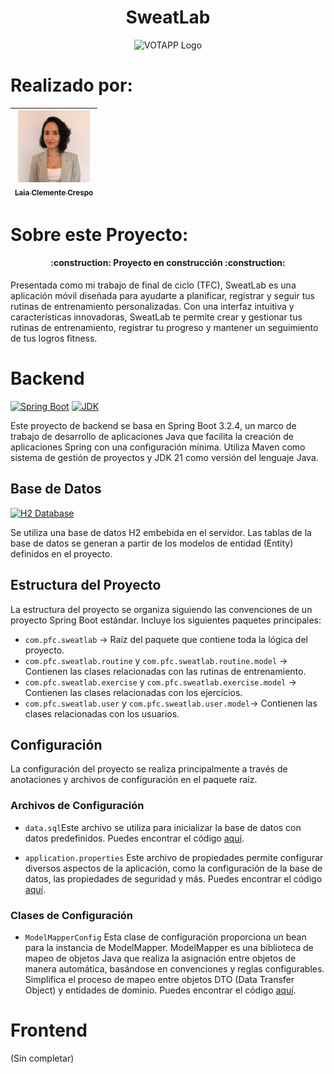 <div align="center">
  <h1>SweatLab</h1>
  <img src="https://github.com/LaClCr/SweatLab/blob/main/Brand/SweatLab_Logo_APP.png" width=300, height=300 alt="VOTAPP Logo"/>
</div>
  
# Realizado por:

| [<img src="https://github.com/LaClCr/Portafolio/blob/main/image3.jpeg" width=115><br><sub>Laia Clemente Crespo</sub>](https://github.com/LaClCr) |
| :---: |

# Sobre este Proyecto:
<h4 align="center">
:construction: Proyecto en construcción :construction:
</h4>
Presentada como mi trabajo de final de ciclo (TFC), SweatLab es una aplicación móvil diseñada para ayudarte a planificar, registrar y seguir tus rutinas de entrenamiento personalizadas. Con una interfaz intuitiva y características innovadoras, SweatLab te permite crear y gestionar tus rutinas de entrenamiento, registrar tu progreso y mantener un seguimiento de tus logros fitness.

# Backend
[![Spring Boot](https://img.shields.io/badge/Spring_Boot-3.2.4-green.svg)](https://spring.io/projects/spring-boot)
[![JDK](https://img.shields.io/badge/JDK-21-orange.svg)](https://www.oracle.com/java/technologies/javase-jdk11-downloads.html)

Este proyecto de backend se basa en Spring Boot 3.2.4, un marco de trabajo de desarrollo de aplicaciones Java que facilita la creación de aplicaciones Spring con una configuración mínima. Utiliza Maven como sistema de gestión de proyectos y JDK 21 como versión del lenguaje Java.

## Base de Datos
[![H2 Database](https://img.shields.io/badge/H2_Database-Latest-blue.svg)](https://www.h2database.com/html/main.html)

Se utiliza una base de datos H2 embebida en el servidor. Las tablas de la base de datos se generan a partir de los modelos de entidad (Entity) definidos en el proyecto.

## Estructura del Proyecto

La estructura del proyecto se organiza siguiendo las convenciones de un proyecto Spring Boot estándar. Incluye los siguientes paquetes principales:

* `com.pfc.sweatlab` -> Raíz del paquete que contiene toda la lógica del proyecto.
* `com.pfc.sweatlab.routine` y `com.pfc.sweatlab.routine.model` -> Contienen las clases relacionadas con las rutinas de entrenamiento.
* `com.pfc.sweatlab.exercise` y `com.pfc.sweatlab.exercise.model` -> Contienen las clases relacionadas con los ejercicios.
* `com.pfc.sweatlab.user` y `com.pfc.sweatlab.user.model`-> Contienen las clases relacionadas con los usuarios.


## Configuración

La configuración del proyecto se realiza principalmente a través de anotaciones y archivos de configuración en el paquete raíz.

### Archivos de Configuración

* `data.sql`Este archivo se utiliza para inicializar la base de datos con datos predefinidos. Puedes encontrar el código [aquí](https://github.com/Florida2DAM/pfc-23-24-LaClCr/blob/BackEnd/BackEnd/sweatlab/src/main/resources/data.sql).

* `application.properties` Este archivo de propiedades permite configurar diversos aspectos de la aplicación, como la configuración de la base de datos, las propiedades de seguridad y más. Puedes encontrar el código [aquí](https://github.com/Florida2DAM/pfc-23-24-LaClCr/blob/BackEnd/BackEnd/sweatlab/src/main/resources/application.properties).

### Clases de Configuración

* `ModelMapperConfig` Esta clase de configuración proporciona un bean para la instancia de ModelMapper. ModelMapper es una biblioteca de mapeo de objetos Java que realiza la asignación entre objetos de manera automática, basándose en convenciones y reglas configurables. Simplifica el proceso de mapeo entre objetos DTO (Data Transfer Object) y entidades de dominio. Puedes encontrar el código [aquí](https://github.com/Florida2DAM/pfc-23-24-LaClCr/blob/BackEnd/BackEnd/sweatlab/src/main/java/com/pfc/sweatlab/config/ModelMapperConfig.java).



# Frontend
(Sin completar)



